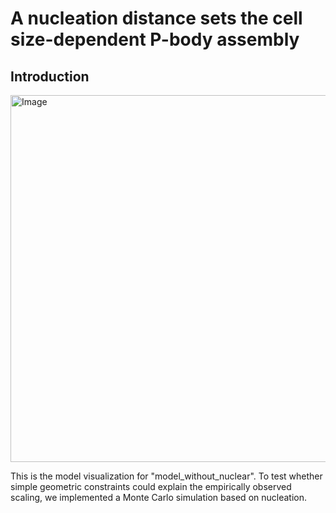 # A nucleation distance sets the cell size-dependent P-body assembly
## Introduction
<img width="1194" height="587" alt="Image" src="https://github.com/user-attachments/assets/0f5e1000-2de4-4159-92be-bfec8722e8a7" />

This is the model visualization for "model_without_nuclear". To test whether simple geometric constraints could explain the empirically observed scaling, we implemented a Monte Carlo simulation based on nucleation.
